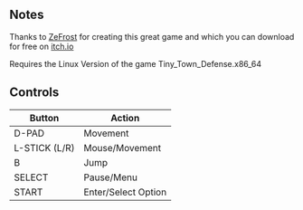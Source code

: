 ## Notes

Thanks to [ZeFrost](https://itch.io/profile/zefrost) for creating this great game and which you can download for free on [itch.io](https://zefrost.itch.io/tiny-town-defense)

Requires the Linux Version of the game Tiny\_Town\_Defense.x86\_64

## Controls

| Button        | Action             |
| ------------- | -------------------|
| D-PAD         | Movement           |
| L-STICK (L/R) | Mouse/Movement     |
| B             | Jump               |
| SELECT        | Pause/Menu         |
| START         | Enter/Select Option|